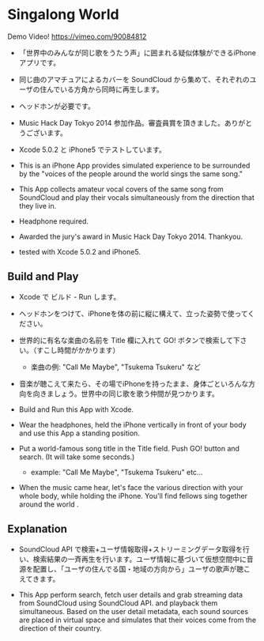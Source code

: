 # Singalong World

Demo Video! https://vimeo.com/90084812

* 「世界中のみんなが同じ歌をうたう声」に囲まれる疑似体験ができるiPhoneアプリです。
* 同じ曲のアマチュアによるカバーを SoundCloud から集めて、それぞれのユーザの住んでいる方角から同時に再生します。
* ヘッドホンが必要です。
* Music Hack Day Tokyo 2014 参加作品。審査員賞を頂きました。ありがとうございます。
* Xcode 5.0.2 と iPhone5 でテストしています。

* This is an iPhone App provides simulated experience to be surrounded by the "voices of the people around the world sings the same song." 
* This App collects amateur vocal covers of the same song from SoundCloud and play their vocals simultaneously from the direction that they live in.
* Headphone required.
* Awarded the jury's award in Music Hack Day Tokyo 2014. Thankyou.
* tested with Xcode 5.0.2 and iPhone5.


## Build and Play

* Xcode で ビルド - Run します。
* ヘッドホンをつけて、iPhoneを体の前に縦に構えて、立った姿勢で使ってください。
* 世界的に有名な楽曲の名前を Title 欄に入れて GO! ボタンで検索して下さい。（すこし時間がかかります）
    * 楽曲の例: "Call Me Maybe", "Tsukema Tsukeru" など
* 音楽が聴こえて来たら、その場でiPhoneを持ったまま、身体ごといろんな方向を向きましょう。世界中の同じ歌を歌う仲間が見つかります。

* Build and Run this App with Xcode.
* Wear the headphones, held the iPhone vertically in front of your body and use this App a standing position.
* Put a world-famous song title in the Title field. Push GO! button and search. (It will take some seconds.)
    * example: "Call Me Maybe", "Tsukema Tsukeru" etc...
* When the music came hear, let's face the various direction with your whole body, while holding the iPhone. You'll find fellows sing together around the world .


## Explanation

* SoundCloud API で検索+ユーザ情報取得+ストリーミングデータ取得を行い、検索結果の一斉再生を行います。ユーザ情報に基づいて仮想空間中に音源を配置し、「ユーザの住んでる国・地域の方向から」ユーザの歌声が聴こえてきます。

* This App perform search, fetch user details and grab streaming data from SoundCloud using SoundCloud API. and playback them simultaneous. Based on the user detail metadata, each sound sources are placed in virtual space and simulates that their voices come from the direction of their country.
